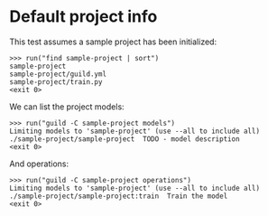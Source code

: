 # Default project info

This test assumes a sample project has been initialized:

    >>> run("find sample-project | sort")
    sample-project
    sample-project/guild.yml
    sample-project/train.py
    <exit 0>

We can list the project models:

    >>> run("guild -C sample-project models")
    Limiting models to 'sample-project' (use --all to include all)
    ./sample-project/sample-project  TODO - model description
    <exit 0>

And operations:

    >>> run("guild -C sample-project operations")
    Limiting models to 'sample-project' (use --all to include all)
    ./sample-project/sample-project:train  Train the model
    <exit 0>
